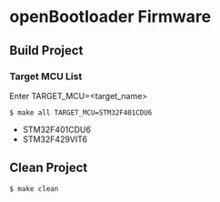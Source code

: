 # openBootloader Firmware

## Build Project
### Target MCU List
Enter TARGET_MCU=<target_name>
```
$ make all TARGET_MCU=STM32F401CDU6
```
* STM32F401CDU6
* STM32F429VIT6

## Clean Project
```
$ make clean
```
